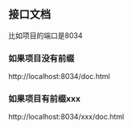 ## 接口文档

比如项目的端口是8034

### 如果项目没有前缀

http://localhost:8034/doc.html

### 如果项目有前缀xxx

http://localhost:8034/xxx/doc.html
